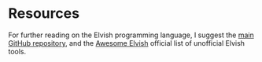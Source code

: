 # Resources

For further reading on the Elvish programming language, I suggest the [main GitHub repository][1], and the [Awesome Elvish][2] official list of unofficial Elvish tools.

[1]: https://github.com/elves/elvish
[2]: https://github.com/elves/awesome-elvish
